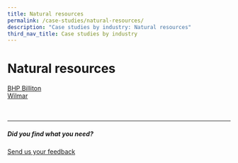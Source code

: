 ```yaml
---
title: Natural resources
permalink: /case-studies/natural-resources/
description: "Case studies by industry: Natural resources"
third_nav_title: Case studies by industry
---
```

# Natural resources 
[BHP Billiton](https://www.edb.gov.sg/content/edb/en/our-industries/company-highlights/bhp.html)  
[Wilmar](https://www.edb.gov.sg/content/edb/en/our-industries/company-highlights/wilmar.html)
<br>
<br>
<br>

<hr>

##### Did you find what you need?
[Send us your feedback](https://form.gov.sg/642693623cb98f001239be0d)